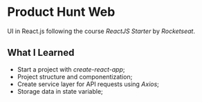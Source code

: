 # Product Hunt Web
UI in React.js following the course *ReactJS Starter* by *Rocketseat*.

## What I Learned
- Start a project with *create-react-app*;
- Project structure and componentization;
- Create service layer for API requests using *Axios*;
- Storage data in state variable;
